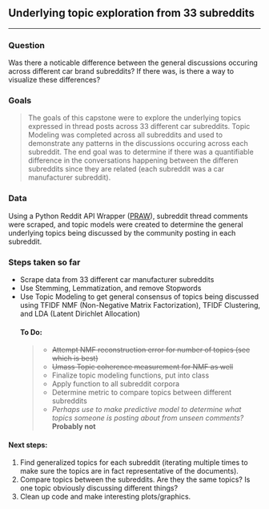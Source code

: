 ## Underlying topic exploration from 33 subreddits
---
### Question

Was there a noticable difference between the general discussions occuring across different car brand subreddits?
  If there was, is there a way to visualize these differences?
  
### Goals
> The goals of this capstone were to explore the underlying topics expressed in thread posts across 33 different car subreddits. Topic Modeling was completed across all subreddits and used to demonstrate any patterns in the discussions occuring across each subreddit. The end goal was to determine if there was a quantifiable difference in the conversations happening between the differen subreddits since they are related (each subreddit was a car manufacturer subreddit).

### Data
Using a Python Reddit API Wrapper ([PRAW](https://praw.readthedocs.io/en/latest/)), subreddit thread comments were scraped, and topic models were created to determine the general underlying topics being discussed by the community posting in each subreddit.

### Steps taken so far
* Scrape data from 33 different car manufacturer subreddits
* Use Stemming, Lemmatization, and remove Stopwords
* Use Topic Modeling to get general consensus of topics being discussed using TFIDF NMF (Non-Negative Matrix Factorization), TFIDF Clustering, and LDA (Latent Dirichlet Allocation)
  #### To Do:
  > * <strike>Attempt NMF reconstruction error for number of topics (see which is best)</strike>
  >  * <strike>Umass Topic coherence measurement for NMF as well</strike>
  > * Finalize topic modeling functions, put into class
  > * Apply function to all subreddit corpora
  > * Determine metric to compare topics between different subreddits
  > * *Perhaps use to make predictive model to determine what topics someone is posting about from unseen comments?* **Probably not**
  


#### Next steps:
1. Find generalized topics for each subreddit (iterating multiple times to make sure the topics are in fact representative of the documents). 
2. Compare topics between the subreddits. Are they the same topics? Is one topic obviously discussing different things?
3. Clean up code and make interesting plots/graphics.




